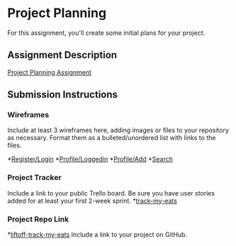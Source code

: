 # Project Planning
For this assignment, you'll create some initial plans for your project.

## Assignment Description
[Project Planning Assignment](https://education.launchcode.org/liftoff/modules/assignments/project-planning)

## Submission Instructions

### Wireframes

Include at least 3 wireframes here, adding images or files to your repository as necessary. Format them as a bulleted/unordered list with links to the files.

*[Register/Login](https://drive.google.com/file/d/1q-JHvAy8OWZ2xdE-3hdAaIxL7LHhohJb/view?usp=share_link)
*[Profile/Loggedin](https://drive.google.com/file/d/1simS-a-Ki-Txu3CIdwUZ6qOZnSNHvZPo/view?usp=share_link)
*[Profile/Add](https://drive.google.com/file/d/1e_hqGOQaQRAADexzQRBNkF05VJFCwECk/view?usp=share_link)
*[Search](https://drive.google.com/file/d/1_upDxb5uSZRx8Lb4vgzJaTNvf_sZ-GY6/view?usp=share_link)

### Project Tracker

Include a link to your public Trello board. Be sure you have user stories added for at least your first 2-week sprint.
*[track-my-eats](https://trello.com/b/uXgbgOqT/liftoff-project-2022-2023)
### Project Repo Link
*[liftoff-track-my-eats](https://github.com/NameInputError/Liftoff_Ted_Group)
Include a link to your project on GitHub.

